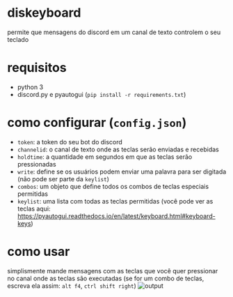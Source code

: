 # diskeyboard
permite que mensagens do discord em um canal de texto controlem o seu teclado
# requisitos
- python 3
- discord.py e pyautogui (`pip install -r requirements.txt`)
# como configurar (`config.json`)
- `token`: a token do seu bot do discord
- `channelid`: o canal de texto onde as teclas serão enviadas e recebidas
- `holdtime`: a quantidade em segundos em que as teclas serão pressionadas
- `write`: define se os usuários podem enviar uma palavra para ser digitada (não pode ser parte da `keylist`)
- `combos`: um objeto que define todos os combos de teclas especiais permitidas
- `keylist`: uma lista com todas as teclas permitidas (você pode ver as teclas aqui: https://pyautogui.readthedocs.io/en/latest/keyboard.html#keyboard-keys)
# como usar
simplismente mande mensagens com as teclas que você quer pressionar no canal onde as teclas são executadas (se for um combo de teclas, escreva ela assim: `alt f4`, `ctrl shift right`)
![output](https://github.com/luca4s/diskeyboard/assets/96322105/a458d436-e337-4643-afd5-78f6f869ef8c)
